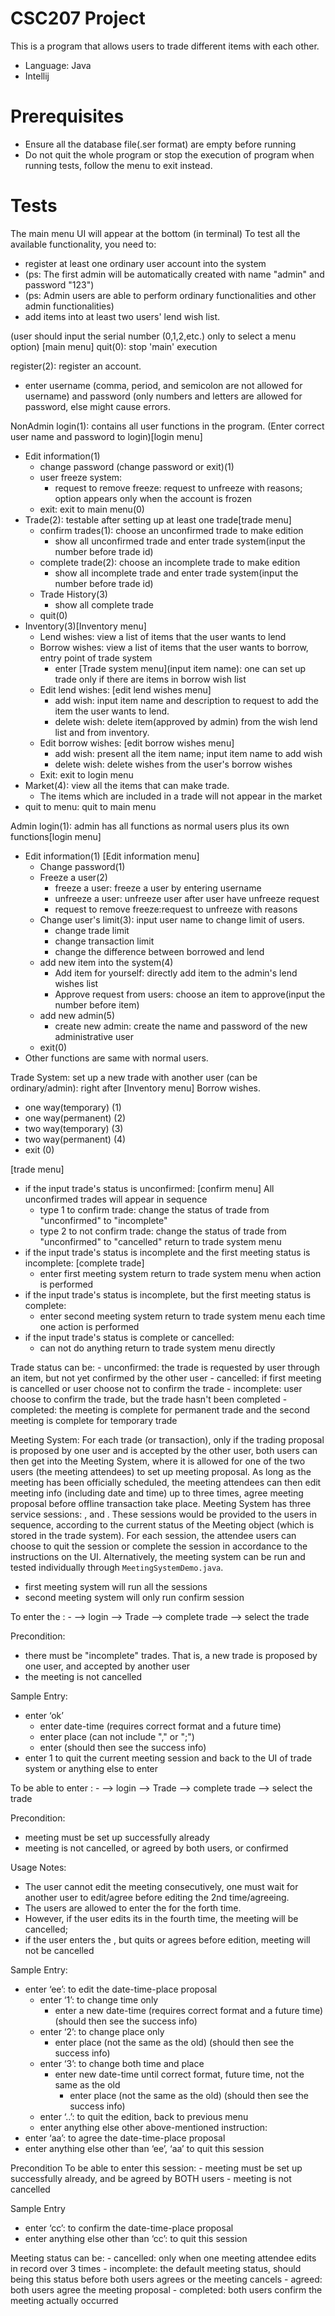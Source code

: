 # CSC207 Project

This is a program that allows users to trade different items with each other.

  - Language: Java
  - Intellij
 
# Prerequisites

  - Ensure all the database file(.ser format) are empty before running
  - Do not quit the whole program or stop the execution of program when running tests, follow the menu to exit instead.

# Tests
The main menu UI will appear at the bottom (in terminal)
To test all the available functionality, you need to:
  - register at least one ordinary user account into the system
  - (ps: The first admin will be automatically created with name "admin" and password "123")
  - (ps: Admin users are able to perform ordinary functionalities and other admin functionalities)
  - add items into at least two users' lend wish list.


(user should input the serial number (0,1,2,etc.) only to select a menu option)
[main menu]
quit(0): stop 'main' execution

register(2): register an account.
  - enter username (comma, period, and semicolon are not allowed for username)
             and password (only numbers and letters are allowed for password, else might cause errors.

NonAdmin login(1): contains all user functions in the program. (Enter correct user name and password to login)[login menu]
  - Edit information(1)
    - change password (change password or exit)(1)
    - user freeze system:
      - request to remove freeze: request to unfreeze with reasons; option appears only when the account is frozen
    - exit: exit to main menu(0)
  - Trade(2): testable after setting up at least one trade[trade menu]
    - confirm trades(1): choose an unconfirmed trade to make edition
      - show all unconfirmed trade and enter trade system(input the number before trade id)
    - complete trade(2): choose an incomplete trade to make edition
      - show all incomplete trade and enter trade system(input the number before trade id)
    - Trade History(3)
      - show all complete trade
    - quit(0)
  - Inventory(3)[Inventory menu]
    - Lend wishes: view a list of items that the user wants to lend
    - Borrow wishes: view a list of items that the user wants to borrow, entry point of trade system
      - enter [Trade system menu](input item name): one can set up trade only if there are items in borrow wish list
    - Edit lend wishes: [edit lend wishes menu]
      - add wish: input item name and description to request to add the item the user wants to lend.
      - delete wish: delete item(approved by admin) from the wish lend list and from inventory.
    - Edit borrow wishes: [edit borrow wishes menu]
      - add wish: present all the item name; input item name to add wish
      - delete wish: delete wishes from the user's borrow wishes
    - Exit: exit to login menu
  - Market(4): view all the items that can make trade.
    - The items which are included in a trade will not appear in the market
  - quit to menu: quit to main menu

Admin login(1): admin has all functions as normal users plus its own functions[login menu]
  - Edit information(1)
             [Edit information menu]
    - Change password(1)
    - Freeze a user(2)
      - freeze a user: freeze a user by entering username
      - unfreeze a user: unfreeze user after user have unfreeze request
      - request to remove freeze:request to unfreeze with reasons
    - Change user's limit(3): input user name to change limit of users.
      - change trade limit
      - change transaction limit
      - change the difference between borrowed and lend
    - add new item into the system(4)
      - Add item for yourself: directly add item to the admin's lend wishes list
      -  Approve request from users: choose an item to approve(input the number before item)
    - add new admin(5)
      - create new admin: create the name and password of the new administrative user
    - exit(0)
  - Other functions are same with normal users.

Trade System:
set up a new trade with another user (can be ordinary/admin): right after [Inventory menu] Borrow wishes.
  - one way(temporary) (1)
  - one way(permanent) (2)
  - two way(temporary) (3)
  - two way(permanent) (4)
  - exit (0)

[trade menu]
  - if the input trade's status is unconfirmed:
         [confirm menu]
         All unconfirmed trades will appear in sequence
    - type 1 to confirm trade: change the status of trade from "unconfirmed" to "incomplete"
    - type 2 to not confirm trade: change the status of trade from "unconfirmed" to "cancelled"
         return to trade system menu
  - if the input trade's status is incomplete and the first meeting status is incomplete:
    [complete trade]
    - enter first meeting system <Set-Up-Meeting Session>
         return to trade system menu when action is performed
  - if the input trade's status is incomplete, but the first meeting status is complete:
    - enter second meeting system
         return to trade system menu each time one action is performed
  - if the input trade's status is complete or cancelled:
    - can not do anything
         return to trade system menu directly

<Trade Status>
Trade status can be:
  - unconfirmed: the trade is requested by user through an item, but not yet confirmed by the other user
  - cancelled: if first meeting is cancelled or user choose not to confirm the trade
  -  incomplete: user choose to confirm the trade, but the trade hasn't been completed
  -  completed: the meeting is complete for permanent trade and the second meeting is complete for temporary trade

Meeting System:
For each trade (or transaction), only if the trading proposal is proposed by one user and is accepted by the other user, both users can then get into the Meeting System, where it is allowed for one of the two users (the meeting attendees) to set up meeting proposal. As long as the meeting has been officially scheduled, the meeting attendees can then edit
meeting info (including date and time) up to three times, agree meeting proposal before offline transaction take place.
Meeting System has three service sessions: <Set Up Session>, <Edit and Agree Session> and <Confirm Session>.
These sessions would be provided to the users in sequence, according to the current status of the Meeting object (which is stored in the trade system).
For each session, the attendee users can choose to quit the session or complete the session in accordance to the instructions on the UI.
Alternatively, the meeting system can be run and tested individually through ```MeetingSystemDemo.java```.
  - first meeting system will run all the sessions
  - second meeting system will only run confirm session

<Set Up Session>
To enter the <Set-Up-Meeting Session>:
  - --> login --> Trade --> complete trade --> select the trade
 
Precondition:
  - there must be "incomplete" trades. That is, a new trade is proposed by one user, and accepted by another user
  - the meeting is not cancelled

Sample Entry:
<entered the set up session>
  - enter ‘ok’
    - enter date-time (requires correct format and a future time)
    - enter place (can not include "," or ";")
    - enter (should then see the success info)
  - enter 1 to quit the current meeting session and back to the UI of trade system
	    or anything else to enter <Edit-Agree-Meeting Session>
  
<Edit and Agree Session>
To be able to enter <Edit-Agree-Meeting Session>:
  - --> login --> Trade --> complete trade --> select the trade
 
Precondition:
  - meeting must be set up successfully already
  - meeting is not cancelled, or agreed by both users, or confirmed

Usage Notes:
  - The user cannot edit the meeting consecutively, one must wait for another user to edit/agree before editing the 2nd time/agreeing.
  - The users are allowed to enter the <Edit-Agree-Meeting Session> for the forth time.
  - However, if the user edits its in the fourth time, the meeting will be cancelled;
  - if the user enters the <Edit-Agree-Meeting Session>, but quits or agrees before edition, meeting will not be cancelled
  
Sample Entry:
<entered Edit-Agree-Meeting Session>
  - enter ‘ee’: to edit the date-time-place proposal
	- enter ‘1’: to change time only
	  - enter a new date-time (requires correct format and a future time)
			    (should then see the success info)
	- enter ‘2’: to change place only
	  - enter place (not the same as the old)
		(should then see the success info)
	- enter ‘3’: to change both time and place
	  - enter new date-time until correct format, future time, not the same as the old
		- enter place (not the same as the old)
                (should then see the success info)
	- enter ‘..’: to quit the edition, back to previous menu
	- enter anything else other above-mentioned instruction:
  - enter ‘aa’: to agree the date-time-place proposal
  - enter anything else other than ‘ee’,  ‘aa’ to quit this session
 
<Confirm Session>
Precondition
To be able to enter this session:
  - meeting must be set up successfully already, and be agreed by BOTH users
  - meeting is not cancelled

Sample Entry
<entered Confirm Session>
  - enter ‘cc’: to confirm the date-time-place proposal
  - enter anything else other than ‘cc’: to quit this session

<Meeting Status>
Meeting status can be:
  - cancelled: only when one meeting attendee edits in record over 3 times
  - incomplete: the default meeting status, should being this status before both users agrees or the meeting cancels
  - agreed: both users agree the meeting proposal
  - completed: both users confirm the meeting actually occurred
  










